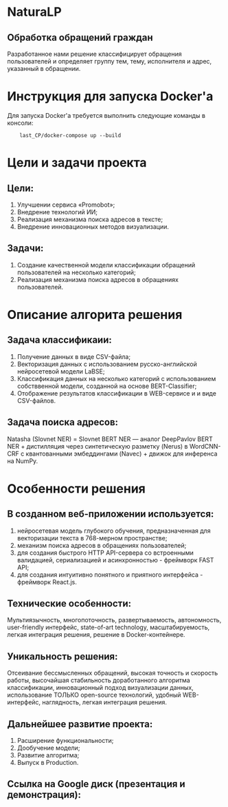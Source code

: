 # NaturaLP   
## Обработка обращений граждан   

Разработанное нами решение классифицирует обращения пользователей и определяет группу тем, тему, исполнителя и адрес, указанный в обращении.   

# Инструкция для запуска Docker'a
Для запуска Docker'a требуется выполнить следующие команды в консоли:
```
    last_CP/docker-compose up --build
```

# Цели и задачи проекта
## Цели:
1) Улучшении сервиса «Promobot»;
2) Внедрение технологий ИИ;
3) Реализация механизма поиска адресов в тексте;
4) Внедрение инновационных методов визуализации.

## Задачи:
1) Создание качественной модели классификации обращений пользователей на несколько категорий;
2) Реализация механизма поиска адресов в обращениях пользователей.
   
# Описание алгорита решения
## Задача классификаии:
1) Получение данных в виде CSV-файла;
2) Векторизация данных с использованием русско-английской нейросетевой модели LaBSE;
3) Классификация данных на несколько категорий с использованием собстввенной модели, созданной на основе BERT-Classifier;
4) Отображение результатов классификации в WEB-сервисе и и виде CSV-файлов.

## Задача поиска адресов:
Natasha (Slovnet NER) = Slovnet BERT NER — аналог DeepPavlov BERT NER + дистилляция через синтетическую разметку (Nerus) в WordCNN-CRF c квантованными эмбеддингами (Navec) + движок для инференса на NumPy.

# Особенности решения
## В созданном веб-приложении используется:
1) нейросетевая модель глубокого обучения, предназначенная для векторизации текста в 768-мерном пространстве;
2) механизм поиска адресов в обращениях пользователей;
3) для создания быстрого HTTP API-сервера со встроенными валидацией, сериализацией и асинхронностью - фреймворк FAST API;
4) для создания интуитивно понятного и приятного интерфейса - фреймворк React.js.

## Технические особенности:
Мультиязычность, многопоточность, развертываемость, автономность, user-friendly интерфейс, state-of-art technology, масштабируемость, легкая интеграция решения, решение в Docker-контейнере.

## Уникальность решения:
Отсеивание бессмысленных обращений, высокая точность и скорость работы, высочайшая стабильность доработанного алгоритма классификации, инновационный подход визуализации данных, использование ТОЛЬКО open-source технологий, удобный WEB-интерфейс, наглядность, легкая интеграция решения.

## Дальнейшее развитие проекта:
1) Расширение функциональности;
2) Дообучение модели;
3) Развитие алгоритма;
4) Выпуск в Production.

## Ссылка на Google диск (презентация и демонстрация):
   


<!-- MARKDOWN LINKS & IMAGES -->
<!-- https://www.markdownguide.org/basic-syntax/#reference-style-links -->
[React.js]: https://img.shields.io/badge/React-20232A?style=for-the-badge&logo=react&logoColor=61DAFB
[React-url]: https://reactjs.org/

[FastApi.py]: https://fastapi.tiangolo.com/img/logo-margin/logo-teal.png
[FastApi-url]: https://fastapi.tiangolo.com/
